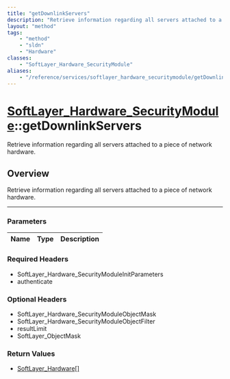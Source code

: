 ```yaml
---
title: "getDownlinkServers"
description: "Retrieve information regarding all servers attached to a piece of network hardware."
layout: "method"
tags:
    - "method"
    - "sldn"
    - "Hardware"
classes:
    - "SoftLayer_Hardware_SecurityModule"
aliases:
    - "/reference/services/softlayer_hardware_securitymodule/getDownlinkServers"
---
```

# [SoftLayer_Hardware_SecurityModule](/reference/services/SoftLayer_Hardware_SecurityModule)::getDownlinkServers


Retrieve information regarding all servers attached to a piece of network hardware.


## Overview 
Retrieve information regarding all servers attached to a piece of network hardware.

-----

### Parameters 
|Name | Type | Description |
| --- | --- | --- |


### Required Headers
* SoftLayer_Hardware_SecurityModuleInitParameters
* authenticate


### Optional Headers
* SoftLayer_Hardware_SecurityModuleObjectMask
* SoftLayer_Hardware_SecurityModuleObjectFilter
* resultLimit
* SoftLayer_ObjectMask

### Return Values
* <a href='/reference/datatypes/SoftLayer_Hardware'>SoftLayer_Hardware[] </a>




